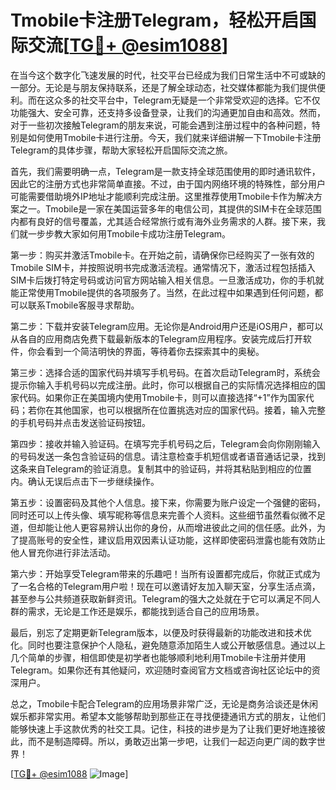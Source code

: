 # Tmobile卡注册Telegram，轻松开启国际交流[[TG💪+ @esim1088](https://t.me/s/esim1088)]

在当今这个数字化飞速发展的时代，社交平台已经成为我们日常生活中不可或缺的一部分。无论是与朋友保持联系，还是了解全球动态，社交媒体都能为我们提供便利。而在这众多的社交平台中，Telegram无疑是一个非常受欢迎的选择。它不仅功能强大、安全可靠，还支持多设备登录，让我们的沟通更加自由和高效。然而，对于一些初次接触Telegram的朋友来说，可能会遇到注册过程中的各种问题，特别是如何使用Tmobile卡进行注册。今天，我们就来详细讲解一下Tmobile卡注册Telegram的具体步骤，帮助大家轻松开启国际交流之旅。

首先，我们需要明确一点，Telegram是一款支持全球范围使用的即时通讯软件，因此它的注册方式也非常简单直接。不过，由于国内网络环境的特殊性，部分用户可能需要借助境外IP地址才能顺利完成注册。这里推荐使用Tmobile卡作为解决方案之一。Tmobile是一家在美国运营多年的电信公司，其提供的SIM卡在全球范围内都有良好的信号覆盖，尤其适合经常旅行或有海外业务需求的人群。接下来，我们就一步步教大家如何用Tmobile卡成功注册Telegram。

第一步：购买并激活Tmobile卡。在开始之前，请确保你已经购买了一张有效的Tmobile SIM卡，并按照说明书完成激活流程。通常情况下，激活过程包括插入SIM卡后拨打特定号码或访问官方网站输入相关信息。一旦激活成功，你的手机就能正常使用Tmobile提供的各项服务了。当然，在此过程中如果遇到任何问题，都可以联系Tmobile客服寻求帮助。

第二步：下载并安装Telegram应用。无论你是Android用户还是iOS用户，都可以从各自的应用商店免费下载最新版本的Telegram应用程序。安装完成后打开软件，你会看到一个简洁明快的界面，等待着你去探索其中的奥秘。

第三步：选择合适的国家代码并填写手机号码。在首次启动Telegram时，系统会提示你输入手机号码以完成注册。此时，你可以根据自己的实际情况选择相应的国家代码。如果你正在美国境内使用Tmobile卡，则可以直接选择“+1”作为国家代码；若你在其他国家，也可以根据所在位置挑选对应的国家代码。接着，输入完整的手机号码并点击发送验证码按钮。

第四步：接收并输入验证码。在填写完手机号码之后，Telegram会向你刚刚输入的号码发送一条包含验证码的信息。请注意检查手机短信或者语音通话记录，找到这条来自Telegram的验证消息。复制其中的验证码，并将其粘贴到相应的位置内。确认无误后点击下一步继续操作。

第五步：设置密码及其他个人信息。接下来，你需要为账户设定一个强健的密码，同时还可以上传头像、填写昵称等信息来完善个人资料。这些细节虽然看似微不足道，但却能让他人更容易辨认出你的身份，从而增进彼此之间的信任感。此外，为了提高账号的安全性，建议启用双因素认证功能，这样即使密码泄露也能有效防止他人冒充你进行非法活动。

第六步：开始享受Telegram带来的乐趣吧！当所有设置都完成后，你就正式成为了一名合格的Telegram用户啦！现在可以邀请好友加入聊天室，分享生活点滴，甚至参与公共频道获取新鲜资讯。Telegram的强大之处就在于它可以满足不同人群的需求，无论是工作还是娱乐，都能找到适合自己的应用场景。

最后，别忘了定期更新Telegram版本，以便及时获得最新的功能改进和技术优化。同时也要注意保护个人隐私，避免随意添加陌生人或公开敏感信息。通过以上几个简单的步骤，相信即使是初学者也能够顺利地利用Tmobile卡注册并使用Telegram。如果你还有其他疑问，欢迎随时查阅官方文档或咨询社区论坛中的资深用户。

总之，Tmobile卡配合Telegram的应用场景非常广泛，无论是商务洽谈还是休闲娱乐都非常实用。希望本文能够帮助到那些正在寻找便捷通讯方式的朋友，让他们能够快速上手这款优秀的社交工具。记住，科技的进步是为了让我们更好地连接彼此，而不是制造障碍。所以，勇敢迈出第一步吧，让我们一起迈向更广阔的数字世界！

[[TG💪+ @esim1088](https://t.me/s/esim1088) ![Image](https://i.postimg.cc/4NQfJmqS/Snipaste-2025-05-13-00-14-12.png)]